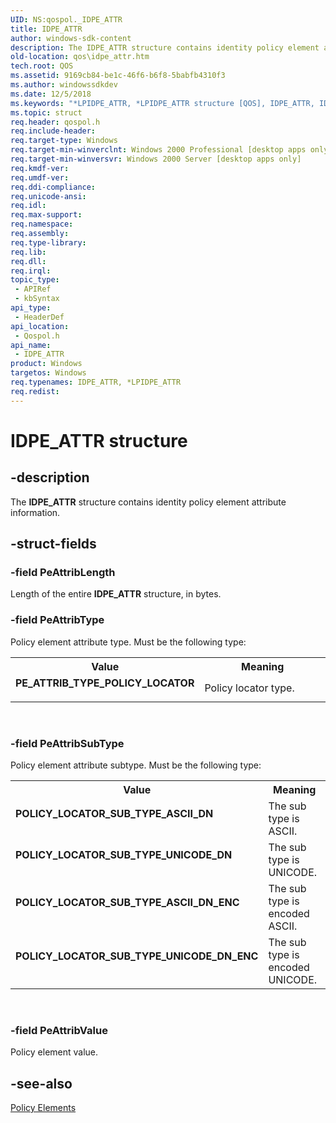 ```yaml
---
UID: NS:qospol._IDPE_ATTR
title: IDPE_ATTR
author: windows-sdk-content
description: The IDPE_ATTR structure contains identity policy element attribute information.
old-location: qos\idpe_attr.htm
tech.root: QOS
ms.assetid: 9169cb84-be1c-46f6-b6f8-5babfb4310f3
ms.author: windowssdkdev
ms.date: 12/5/2018
ms.keywords: "*LPIDPE_ATTR, *LPIDPE_ATTR structure [QOS], IDPE_ATTR, IDPE_ATTR structure [QOS], PE_ATTRIB_TYPE_POLICY_LOCATOR, POLICY_LOCATOR_SUB_TYPE_ASCII_DN, POLICY_LOCATOR_SUB_TYPE_ASCII_DN_ENC, POLICY_LOCATOR_SUB_TYPE_UNICODE_DN, POLICY_LOCATOR_SUB_TYPE_UNICODE_DN_ENC, qos.idpe_attr, qospol/*LPIDPE_ATTR, qospol/IDPE_ATTR"
ms.topic: struct
req.header: qospol.h
req.include-header: 
req.target-type: Windows
req.target-min-winverclnt: Windows 2000 Professional [desktop apps only]
req.target-min-winversvr: Windows 2000 Server [desktop apps only]
req.kmdf-ver: 
req.umdf-ver: 
req.ddi-compliance: 
req.unicode-ansi: 
req.idl: 
req.max-support: 
req.namespace: 
req.assembly: 
req.type-library: 
req.lib: 
req.dll: 
req.irql: 
topic_type:
 - APIRef
 - kbSyntax
api_type:
 - HeaderDef
api_location:
 - Qospol.h
api_name:
 - IDPE_ATTR
product: Windows
targetos: Windows
req.typenames: IDPE_ATTR, *LPIDPE_ATTR
req.redist: 
---
```


# IDPE_ATTR structure


## -description


The <b>IDPE_ATTR</b> structure contains identity policy element attribute information.


## -struct-fields




### -field PeAttribLength

Length of the entire <b>IDPE_ATTR</b> structure, in bytes.


### -field PeAttribType

Policy element attribute type. Must be the following type:

<table>
<tr>
<th>Value</th>
<th>Meaning</th>
</tr>
<tr>
<td width="40%"><a id="PE_ATTRIB_TYPE_POLICY_LOCATOR"></a><a id="pe_attrib_type_policy_locator"></a><dl>
<dt><b>PE_ATTRIB_TYPE_POLICY_LOCATOR</b></dt>
</dl>
</td>
<td width="60%">
Policy locator type.

</td>
</tr>
</table>
 


### -field PeAttribSubType

Policy element attribute subtype. Must be the following type:

<table>
<tr>
<th>Value</th>
<th>Meaning</th>
</tr>
<tr>
<td width="40%"><a id="POLICY_LOCATOR_SUB_TYPE_ASCII_DN"></a><a id="policy_locator_sub_type_ascii_dn"></a><dl>
<dt><b>POLICY_LOCATOR_SUB_TYPE_ASCII_DN</b></dt>
</dl>
</td>
<td width="60%">
The sub type is ASCII.

</td>
</tr>
<tr>
<td width="40%"><a id="POLICY_LOCATOR_SUB_TYPE_UNICODE_DN"></a><a id="policy_locator_sub_type_unicode_dn"></a><dl>
<dt><b>POLICY_LOCATOR_SUB_TYPE_UNICODE_DN</b></dt>
</dl>
</td>
<td width="60%">
The sub type is UNICODE.

</td>
</tr>
<tr>
<td width="40%"><a id="POLICY_LOCATOR_SUB_TYPE_ASCII_DN_ENC"></a><a id="policy_locator_sub_type_ascii_dn_enc"></a><dl>
<dt><b>POLICY_LOCATOR_SUB_TYPE_ASCII_DN_ENC</b></dt>
</dl>
</td>
<td width="60%">
The sub type is encoded ASCII.

</td>
</tr>
<tr>
<td width="40%"><a id="POLICY_LOCATOR_SUB_TYPE_UNICODE_DN_ENC"></a><a id="policy_locator_sub_type_unicode_dn_enc"></a><dl>
<dt><b>POLICY_LOCATOR_SUB_TYPE_UNICODE_DN_ENC</b></dt>
</dl>
</td>
<td width="60%">
The sub type is encoded UNICODE.

</td>
</tr>
</table>
 


### -field PeAttribValue

Policy element value.


## -see-also




<a href="https://msdn.microsoft.com/72eeb985-85e2-48c6-b79f-73f48295740a">Policy Elements</a>
 

 

